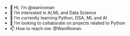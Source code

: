 - 👋 Hi, I’m @waniroman
- 👀 I’m interested in AI,ML and Data Science
- 🌱 I’m currently learning Python, DSA, ML and AI
- 💞️ I’m looking to collaborate on projects related to Python 
- 📫 How to reach me: @WaniRoman

<!---
waniroman/waniroman is a ✨ special ✨ repository because its `README.md` (this file) appears on your GitHub profile.
You can click the Preview link to take a look at your changes.
--->
